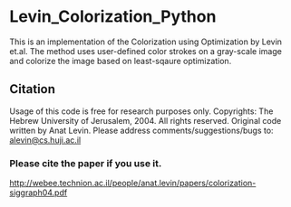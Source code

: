 # Levin_Colorization_Python
This is an implementation of the Colorization using Optimization by Levin et.al.
The method uses user-defined color strokes on a gray-scale image and colorize the image based on least-sqaure optimization. 
## Citation
Usage of this code is free for research purposes only.
Copyrights: The Hebrew University of Jerusalem, 2004. All rights reserved.
Original code written by Anat Levin. Please address comments/suggestions/bugs to: alevin@cs.huji.ac.il
### Please cite the paper if you use it.  
http://webee.technion.ac.il/people/anat.levin/papers/colorization-siggraph04.pdf
